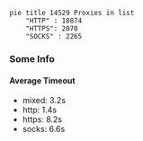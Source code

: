 
```mermaid
pie title 14529 Proxies in list
    "HTTP" : 10874
    "HTTPS": 2070
    "SOCKS" : 2265
```

### Some Info
#### Average Timeout

- mixed: 3.2s
- http: 1.4s
- https: 8.2s
- socks: 6.6s